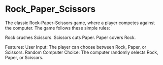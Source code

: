 # Rock_Paper_Scissors
The classic Rock-Paper-Scissors game, where a player competes against the computer. The game follows these simple rules:  

Rock crushes Scissors.
Scissors cuts Paper.
Paper covers Rock. 

Features:
User Input: The player can choose between Rock, Paper, or Scissors. 
Random Computer Choice: The computer randomly selects Rock, Paper, or Scissors.
